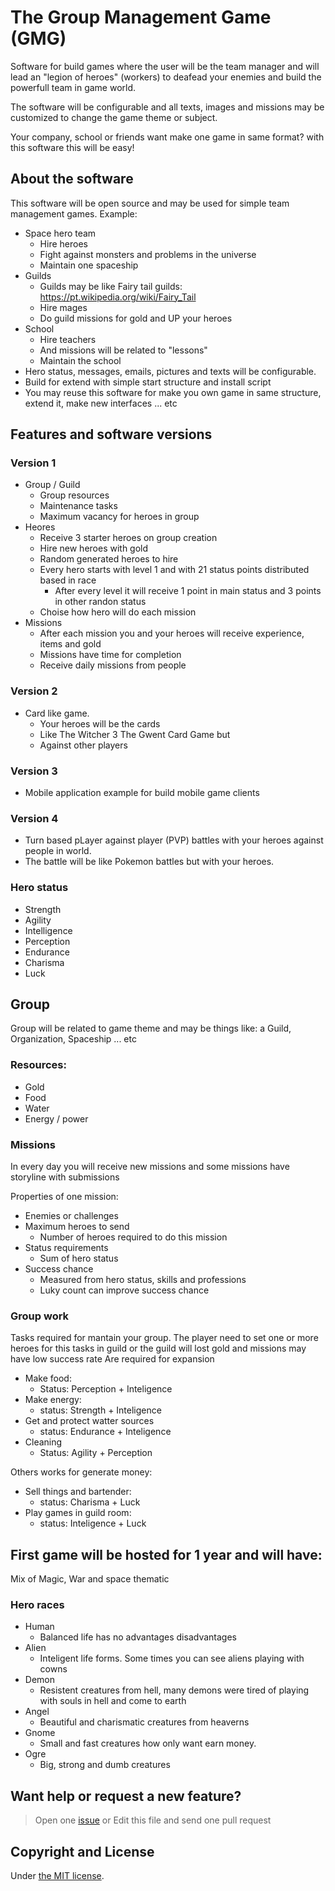 # The Group Management Game (GMG)

Software for build games where the user will be the team manager and will lead an "legion of heroes" (workers) to deafead your enemies and build the powerfull team in game world.

The software will be configurable and all texts, images and missions may be customized to change the game theme or subject.

Your company, school or friends want make one game in same format? with this software this will be easy!

## About the software

This software will be open source and may be used for simple team management games. Example:
  
- Space hero team
  - Hire heroes
  - Fight against monsters and problems in the universe
  - Maintain one spaceship
- Guilds
  - Guilds may be like Fairy tail guilds: https://pt.wikipedia.org/wiki/Fairy_Tail
  - Hire mages
  - Do guild missions for gold and UP your heroes
- School
  - Hire teachers
  - And missions will be related to "lessons"
  - Maintain the school
- Hero status, messages, emails, pictures and texts will be configurable.
- Build for extend with simple start structure and install script 
- You may reuse this software for make you own game in same structure, extend it, make new interfaces ... etc

## Features and software versions

### Version 1

- Group / Guild
  - Group resources
  - Maintenance tasks  
  - Maximum vacancy for heroes in group
- Heores
  - Receive 3 starter heroes on group creation
  - Hire new heroes with gold
  - Random generated heroes to hire
  - Every hero starts with level 1 and with 21 status points distributed based in race
    - After every level it will receive 1 point in main status and 3 points in other randon status 
  - Choise how hero will do each mission
- Missions
  - After each mission you and your heroes will receive experience, items and gold
  - Missions have time for completion
  - Receive daily missions from people

### Version 2

- Card like game. 
  - Your heroes will be the cards
  - Like The Witcher 3 The Gwent Card Game but 
  - Against other players

### Version 3

- Mobile application example for build mobile game clients

### Version 4

- Turn based pLayer against player (PVP) battles with your heroes against people in world.
- The battle will be like Pokemon battles but with your heroes.

### Hero status

- Strength
- Agility
- Intelligence
- Perception
- Endurance
- Charisma
- Luck

## Group

Group will be related to game theme and may be things like: a Guild, Organization, Spaceship ... etc

### Resources:

- Gold
- Food
- Water
- Energy / power

### Missions

In every day you will receive new missions and some missions have storyline with submissions

Properties of one mission:
- Enemies or challenges
- Maximum heroes to send
  - Number of heroes required to do this mission
- Status requirements
  - Sum of hero status
- Success chance
  - Measured from hero status, skills and professions
  - Luky count can improve success chance 

### Group work

Tasks required for mantain your group. 
The player need to set one or more heroes for this tasks in guild or the guild will lost gold and missions may have low success rate
Are required for expansion

- Make food:
  - Status: Perception + Inteligence 
- Make energy:
  - status: Strength + Inteligence
- Get and protect watter sources
  - status: Endurance + Inteligence 
- Cleaning
  - Status: Agility + Perception

Others works for generate money:

- Sell things and bartender:
  - status: Charisma + Luck
- Play games in guild room:
  - status: Inteligence + Luck 

## First game will be hosted for 1 year and will have:

Mix of Magic, War and space thematic

### Hero races 

- Human
  - Balanced life has no advantages disadvantages
- Alien
  - Inteligent life forms. Some times you can see aliens playing with cowns
- Demon
  - Resistent creatures from hell, many demons were tired of playing with souls in hell and come to earth
- Angel
  - Beautiful and charismatic creatures from heaverns
- Gnome
  - Small and fast creatures how only want earn money. 
- Ogre
  - Big, strong and dumb creatures

## Want help or request a new feature?

> Open one [issue](https://github.com/tgmg/guild-game/issues/new) or Edit this file and send one pull request

## Copyright and License

Under [the MIT license](LICENSE.md).

